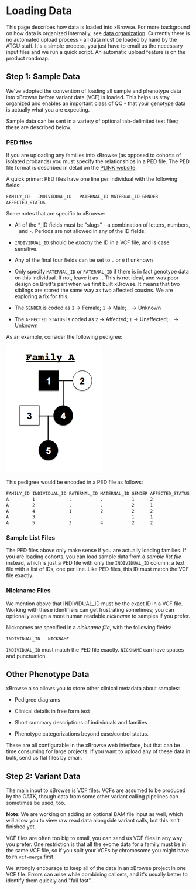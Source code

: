 Loading Data
============

This page describes how data is loaded into xBrowse.
For more background on how data is organized internally, see <a href="data-organization">data organization</a>.
Currently there is no automated upload process - all data must be loaded by hand by the ATGU staff.
It's a simple process, you just have to email us the necessary input files and we run a quick script.
An automatic upload feature is on the product roadmap.

## Step 1: Sample Data

We've adopted the convention of loading all sample and phenotype data into xBrowse before variant data (VCF) is loaded.
This helps us stay organized and enables an important class of QC -
that your genotype data is actually what you are expecting.

Sample data can be sent in a variety of optional tab-delimited text files; these are described below.

### PED files

If you are uploading any families into xBrowse (as opposed to cohorts of isolated probands)
you must specify the relationships in a PED file.
The PED file format is described in detail on the
[PLINK website](http://pngu.mgh.harvard.edu/~purcell/plink/data.shtml#long).

A quick primer: PED files have one line per individual with the following fields:

    FAMILY_ID   INDIVIDUAL_ID   PATERNAL_ID MATERNAL_ID GENDER  AFFECTED_STATUS

Some notes that are specific to xBrowse:

- All of the *_ID fields must be "slugs" - a combination of letters, numbers, `_` and `-`.
Periods are not allowed in any of the ID fields.

- `INDIVIDUAL_ID` should be *exactly* the ID in a VCF file, and is case sensitive.

- Any of the final four fields can be set to `.` or `0` if unknown

- Only specify `MATERNAL_ID` or `PATERNAL_ID` if there is in fact genotype data on this individual.
If not, leave it as `.`.
This is not ideal, and was poor design on Brett's part when we first built xBrowse.
It means that two siblings are stored the same way as two affected cousins.
We are exploring a fix for this.

- The `GENDER` is coded as `2` -> Female; `1` -> Male; `.` -> Unknown

- The `AFFECTED_STATUS` is coded as `2` -> Affected; `1` -> Unaffected; `.` -> Unknown

As an example, consider the following pedigree:

![](pedigree-example.png)

This pedigree would be encoded in a PED file as follows:

    FAMILY_ID INDIVIDUAL_ID PATERNAL_ID MATERNAL_ID GENDER AFFECTED_STATUS
    A         1             .           .           1      2
    A         2             .           .           2      1
    A         4             1           2           2      2
    A         3             .           .           1      1
    A         5             3           4           2      2

### Sample List Files

The PED files above only make sense if you are actually loading families.
If you are loading cohorts, you can load sample data from a *sample list file* instead,
which is just a PED file with only the `INDIVIDUAL_ID` column: a text file with a list of IDs, one per line.
Like PED files, this ID must match the VCF file exactly.

### Nickname Files

We mention above that INDIVIDUAL_ID must be the exact ID in a VCF file.
Working with these identifiers can get frustrating sometimes;
you can optionally assign a more human readable *nickname* to samples if you prefer.

Nicknames are specified in a *nickname file*, with the following fields:

    INDIVIDUAL_ID   NICKNAME

`INDIVIDUAL_ID` must match the PED file exactly. `NICKNAME` can have spaces and punctuation.

## Other Phenotype Data

xBrowse also allows you to store other clinical metadata about samples:

- Pedigree diagrams

- Clinical details in free form text

- Short summary descriptions of individuals and families

- Phenotype categorizations beyond case/control status.

These are all configurable in the xBrowse web interface, but that can be time consuming for large projects.
If you want to upload any of these data in bulk, send us flat files by email.

## Step 2: Variant Data

The main input to xBrowse is <a href="www.1000genomes.org/wiki/Analysis/Variant Call Format/vcf-variant-call-format-version-41">VCF files</a>.
VCFs are assumed to be produced by the GATK,
though data from some other variant calling pipelines can sometimes be used, too.

**Note**: We are working on adding an optional BAM file input as well,
which will allow you to view raw read data alongside variant calls, but this isn't finished yet.

VCF files are often too big to email, you can send us VCF files in any way you prefer.
One restriction is that all the exome data for a family must be in the same VCF file,
so if you split your VCFs by chromosome you might have to rn `vcf-merge` first.

We strongly encourage to keep all of the data in an xBrowse project in one VCF file.
Errors can arise while combining callsets, and it's usually better to identify them quickly and "fail fast".